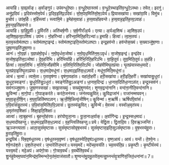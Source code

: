 

  
आया॑हि। या॒ह्य॒र्वाङ्। अ॒र्वाङ्गुप॑। उप॑वन्धुरे॒ष्ठाः। व॒न्धु॒रे॒ष्ठास्तव॑। व॒न्धु॒रे॒स्थाइति॑व॒न्धु॒रे॒ऽस्थाः। तवेत्। इदनु॑। अनु॑प्र॒दिवः॑। प्र॒दिव॑स्सोम॒पेयं॑। प्र॒दिव॒इति॑प्र॒ऽदिवः॑। सो॒म॒पेय॒मिति॑सो॒म॒ऽपेयं॑॥ प्रि॒यासखा॑या। सखा॑या॒वि। विमु॑च। मु॒चोप॑। उप॑ब॒र्हिः। ब॒र्हिस्त्वां। स्त्वामि॒मे। इ॒मेह॑व्य॒वाहः॑। ह॒व्य॒वाहो॑हवन्ते। ह॒व्य॒वाह॒इति॑ह॒व्य॒ऽवाहः॑। ह॒व॒न्त॒इति॑हवन्ते॥  
आया॑हि। या॒हि॒पू॒र्वीः। पू॒र्विरति॑। अति॑चर्ष॒णीः। च॒र्ष॒णीराँअ॒र्यः। एत्या। अ॒र्यआ॒शिषः॑। आ॒शिष॒उप॑। आ॒शिष॒इत्या॒ऽशिषः॑। उप॑नः। नो॒हरि॑भ्यां। हरि॑भ्या॒मिति॒हरि॑ऽभ्यां॥ इ॒माहि। हित्वा॑। त्वा॒म॒तयः॑। म॒तय॒स्तोम॑तष्टाः। स्तोम॑तष्टा॒इन्द्र॑। स्तोम॑तष्टा॒इति॒स्तोम॑ऽतष्टाः। इन्द्र॒हव॑न्ते। हव॑न्तेस॒ख्यं। स॒ख्यञ्जु॑षा॒णाः। जु॒षा॒णाइति॑जु॒षा॒णाः॥  
आनः॑। नो॒य॒ज्ञं। य॒ज्ञन्न॑मो॒वृधं॑। न॒मो॒वृधं॑स॒जोषाः॑। न॒मो॒वृध॒मिति॑न॒मः॒ऽवृधं॑। स॒जोषा॒इन्द्र॑। इन्द्र॑देव। स॒जोषा॒इति॑स॒ऽजोषाः॑। दे॒व॒हरि॑भिः। हरि॑भिर्याहि। हरि॑भि॒रिति॒हरि॑ऽभिः। या॒हि॒तूयं॑। तूय॒मिति॒तूयं॑॥ अ॒हंहि। हित्वा॑। त्वा॒म॒तिभिः॑। म॒तिभि॒र्जोह॑वीमि। म॒तिभि॒रिति॑म॒तिऽभिः॑। जोह॑वीमिघृ॒तप्र॑याः। घृ॒तप्र॑यास्सध॒मादे॑। घृ॒तप्र॑या॒इति॑घृ॒तऽप्र॑याः। स॒ध॒मादे॒मधू॑नां। स॒ध॒माद॒इति॑स॒ध॒ऽमादे॑। मधू॑ना॒मिति॒मधू॑नां॥  
आच॑। च॒त्वां। त्वामे॒ता। ए॒तावृष॑णा। वृष॑णा॒वहा॑तः। वहा॑तो॒हरी॑। हरी॒सखा॑या। हरी॒इति॒हरी॑। सखा॑यासु॒धुरा॑। सु॒धुरा॒स्वङ्गा॑। सु॒धुरेति॑सु॒ऽधुरा॑। स्वङ्गेति॑सु॒ऽअङ्गा॑॥ धा॒नाव॒दिन्द्रः॑। धा॒नाव॒दिति॑धा॒नाऽव॑त्। इन्द्र॒स्सव॑नं। सव॑नञ्जुषा॒णः। जु॒षा॒णस्सखा॑। सखा॒सख्युः॑। सख्यु॑शृ॒णव॑त्। शृ॒णव॒द्वन्द॑नानि। वन्द॑ना॒नीति॒वन्द॑नानि॥  
कु॒विन्मा॑। मा॒गो॒पां। गो॒पाङ्कर॑ते। कर॑ते॒जन॑स्य। जन॑स्यकु॒वित्। कु॒विद्राजा॑नं। राजा॑नम्मघवन्। म॒घ॒व॒न्नृ॒जी॒षि॒न्। म॒घ॒व॒न्निति॑मघऽवन्। ऋ॒जी॒षि॒न्नित्यृ॑जीषिन्॥ कु॒विन्मा॑। म॒ऋषिं॑। ऋषिं॑पपि॒वांसं॑। प॒पि॒वांसं॑सु॒तस्य॑। प॒पि॒वांस॒मिति॑प॒पि॒ऽवासं॑। सु॒तस्य॑कु॒वित्। कु॒विन्मे॑। मे॒वस्वः॑। वस्वो॑अ॒मृत॑स्य। अ॒मृत॑स्य॒शिक्षाः॑। शिक्षा॒इति॒शिक्षाः॑॥  
आत्वा॑। त्वा॒बृ॒हन्तः॑। बृ॒हन्तो॒ह॑रयः। हर॑योयुजा॒नाः। यु॒जा॒नाअ॒र्वाक्। अ॒र्वागि॑न्द्रः। इ॒न्द्र॒स्सध॒मादः॑। स॒ध॒मादो॑वहन्तु। स॒ध॒माद॒इति॑स॒ध॒ऽमादः॑। व॒ह॒न्त्विति॑वहन्तु॥ प्रये। येद्वि॒ता। द्वि॒तादि॒वः। दि॒वऋ॒ञ्जन्ति॑। ऋ॒ञ्जन्त्याताः॑। आता॒सुसं॑मृष्टासः। सुसं॑मृष्टासोवृष॒भस्य॑। सुसं॑मृष्टास॒इति॒सुऽसं॑मृष्टासः। वृ॒ष॒भस्य॑मू॒राः। मू॒राइति॑मू॒राः॥  
इन्द्र॒पिब॑। पिब॒वृष॑धूतस्य। वृष॑धूतस्य॒वृष्णः॑। वृष॑धूत॒स्येति॒वृष॑ऽधूतस्य। वृष्ण॒आयं। आयं। यन्ते॑। ते॒श्ये॒नः। श्ये॒नउ॑श॒ते। उ॒श॒तेज॒भार॑। ज॒भारेति॑ज॒भार॑॥ यस्य॒मदे॑। मदे॑च्या॒वय॑ति। च्या॒वय॑ति॒प्र। प्रकृ॒ष्टीः। कृ॒ष्टीर्यस्य॑। यस्य॒मदे॑। मदे॒अप॑। अप॑गो॒त्राः। गो॒त्राव॒वर्थ॑। व॒वर्थेति॑व॒वर्थ॑॥  
शु॒नंहु॑वेमम॒घवा॑न॒मिन्द्र॑म॒स्मिन्भरे॒नृत॑मं॒वाज॑सातौ॥ शृ॒ण्वन्त॑मु॒ग्रमू॒तये॑स॒मत्सु॒घ्नन्तं॑वृ॒त्राणि॑सं॒जितं॒धना॑नां॥ 7॥  
